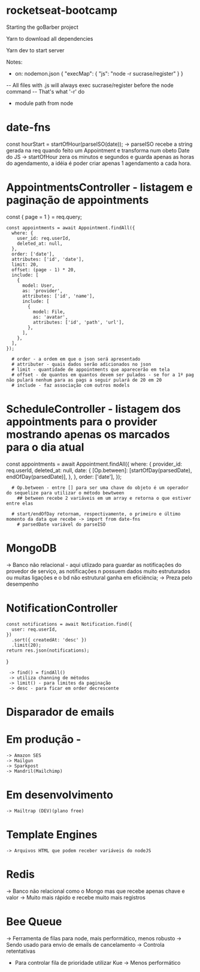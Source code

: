 # rocketseat-bootcamp
Starting the goBarber project


Yarn to download all dependencies

Yarn dev to start server






Notes:

* on: nodemon.json
    {
    "execMap": {
        "js": "node -r sucrase/register"
    }
    }

-- All files with .js will always exec sucrase/register before the node command
    -- That's what '-r' do

* module path from node



# date-fns

  const hourStart = startOfHour(parseISO(date));
    -> parseISO recebe a string gerada na req quando feito um Appointment e transforma num obeto Date do JS
    -> startOfHour zera os minutos e segundos e guarda apenas as horas do agendamento, a idéia é poder criar apenas 1 agendamento a cada hora.



# AppointmentsController - listagem e paginação de appointments
const { page = 1 } = req.query;

    const appointments = await Appointment.findAll({
      where: {
        user_id: req.userId,
        deleted_at: null,
      },
      order: ['date'],
      attributes: ['id', 'date'],
      limit: 20,
      offset: (page - 1) * 20,
      include: [
        {
          model: User,
          as: 'provider',
          attributes: ['id', 'name'],
          include: [
            {
              model: File,
              as: 'avatar',
              attributes: ['id', 'path', 'url'],
            },
          ],
        },
      ],
    });

      # order - a ordem em que o json será apresentado
      # attributer - quais dados serão adicionados no json
      # limit - quantidade de appointments que aparecerão em tela
      # offset - de quantos em quantos devem ser pulados - se for a 1º pag não pulará nenhum para as pags a seguir pulará de 20 em 20
      # include - faz associação com outros models


# ScheduleController - listagem dos appointments para o provider mostrando apenas os marcados para o dia atual
const appointments = await Appointment.findAll({
      where: {
        provider_id: req.userId,
        deleted_at: null,
        date: {
          [Op.between]: [startOfDay(parsedDate), endOfDay(parsedDate)],
        },
      },
      order: ['date'],
    });

      # Op.between - entre [] para ser uma chave do objeto é um operador do sequelize para utilizar o método bewtween
        ## between recebe 2 variáveis em um array e retorna o que estiver entre elas

      # start/endOfDay retornam, respectivamente, o primeiro e último momento da data que recebe -> import from date-fns
        # parsedDate variável do parseISO


# MongoDB
  -> Banco não relacional - aqui utlizado para guardar as notificações do provedor de serviço, as notificações n possuem dados muito estruturados ou muitas ligações e o bd não     estrutural ganha em eficiência;
  -> Preza pelo desempenho

  # NotificationController

    const notifications = await Notification.find({
      user: req.userId,
    })
      .sort({ createdAt: 'desc' })
      .limit(20);
    return res.json(notifications);
  }

     -> find() = findAll()
     -> utiliza channing de métodos
     -> limit() - para limites da paginação
     -> desc - para ficar em order decrescente

# Disparador de emails
  # Em produção -
    -> Amazon SES
    -> Mailgun
    -> Sparkpost
    -> Mandril(Mailchimp)

  # Em desenvolvimento
    -> Mailtrap (DEV)(plano free)

  # Template Engines
    -> Arquivos HTML que podem receber variáveis do nodeJS


# Redis
  -> Banco não relacional como o Mongo mas que recebe apenas chave e valor
  -> Muito mais rápido e recebe muito mais registros

# Bee Queue
  -> Ferramenta de filas para node, mais performático, menos robusto
  -> Sendo usado para envio de emails de cancelamento
  -> Controla retentativas
  * Para controlar fila de prioridade utilizar Kue
    -> Menos performático
